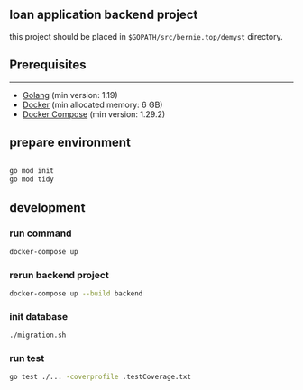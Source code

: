 ## loan application backend project

this project should be placed in `$GOPATH/src/bernie.top/demyst` directory.

## Prerequisites

---

- [Golang](https://go.dev/) (min version: 1.19)
- [Docker](https://www.docker.com/get-started) (min allocated memory: 6 GB)
- [Docker Compose](https://docs.docker.com/compose/install) (min version: 1.29.2)

## prepare environment

```bash

go mod init
go mod tidy

```

## development

### run command

```bash
docker-compose up
```

### rerun backend project

```bash
docker-compose up --build backend
```

### init database

```bash
./migration.sh
```

### run test

```bash
go test ./... -coverprofile .testCoverage.txt

```
